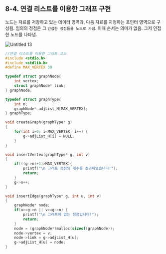 ## 8-4. 연결 리스트를 이용한 그래프 구현



노드는 자료를 저장하고 있는 데이터 영역과, 다음 자료를 지정하는 포인터 영역으로 구성됨. 임의의 정점은 그 `인접한 정점들을 노드로 가짐`. 이때 순서는 의미가 없음. 그저 인접한 노드를 나타냄.

![Untitled 13](https://user-images.githubusercontent.com/80656733/152335530-18a0c212-029f-4391-9dde-e468ab88ce57.png)

```c
//연결 리스트를 이용한 그래프 코드
#include <stdio.h>
#include <stdlib.h>
#define MAX_VERTEX 30

typedef struct graphNode{
	int vertex;
	struct graphNode* link;
} graphNode;

typedef struct graphType{
	int n;
	graphNode* adjList_H[MAX_VERTEX];
} graphType;

void createGraph(graphType* g)
{
	for(int i=0; i<MAX_VERTEX; i++) {
		g->adjList_H[i] = NULL;
	}
}

void insertVertex(graphType* g, int v)
{
	if(((g->n)+1)>MAX_VERTEX){
		printf("\n 그래프 정점의 개수를 초과하였습니다!");
		return;
	}
	g->n++;
}

void insertEdge(graphType* g, int u, int v)
{
	graphNode* node;
	if(u>=g->n || v>=g->n) {
		printf("\n 그래프에 없는 정점입니다!");
		return;
	}
	node = (graphNode*)malloc(sizeof(graphNode));
	node->vertex = v;
	node->link = g->adjList_H[u];
	g->adjList_H[u] = node;
}
```